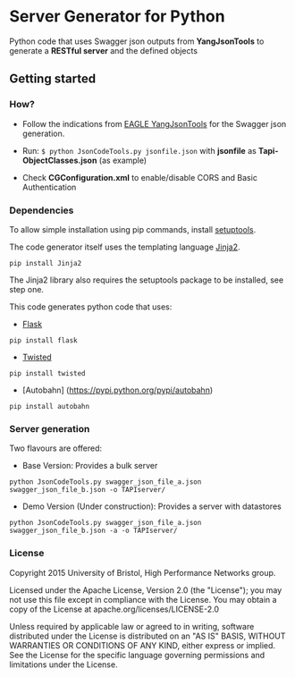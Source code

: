 # Server Generator for Python

Python code that uses Swagger json outputs from **YangJsonTools** to generate a **RESTful server** and the defined objects

## Getting started

### How?

- Follow the indications from [EAGLE YangJsonTools](https://github.com/OpenNetworkingFoundation/EAGLE-Open-Model-Profile-and-Tools/tree/YangJsonTools) for the Swagger json generation.

- Run: `$ python JsonCodeTools.py jsonfile.json` with **jsonfile** as **Tapi-ObjectClasses.json** (as example)

- Check **CGConfiguration.xml** to enable/disable CORS and Basic Authentication

### Dependencies
To allow simple installation using pip commands, install [setuptools](https://pypi.python.org/pypi/setuptools).

The code generator itself uses the templating language [Jinja2](http://jinja.pocoo.org/docs/dev/intro/#installation).
 ```
pip install Jinja2
 ```
The Jinja2 library also requires the setuptools package to be installed, see step one.

 This code generates python code that uses:
 - [Flask](http://flask.pocoo.org/)
```
pip install flask
```
 - [Twisted](https://twistedmatrix.com/trac/)
```
pip install twisted
```
 - [Autobahn] (https://pypi.python.org/pypi/autobahn)
```
pip install autobahn
```

### Server generation
Two flavours are offered:

- Base Version:
Provides a bulk server

```
python JsonCodeTools.py swagger_json_file_a.json swagger_json_file_b.json -o TAPIserver/
```

- Demo Version (Under construction): 
Provides a server with datastores

```
python JsonCodeTools.py swagger_json_file_a.json swagger_json_file_b.json -a -o TAPIserver/
```

### License

Copyright 2015 University of Bristol, High Performance Networks group.

Licensed under the Apache License, Version 2.0 (the "License"); you may not use this file except in compliance with the License. You may obtain a copy of the License at apache.org/licenses/LICENSE-2.0

Unless required by applicable law or agreed to in writing, software distributed under the License is distributed on an "AS IS" BASIS, WITHOUT WARRANTIES OR CONDITIONS OF ANY KIND, either express or implied. See the License for the specific language governing permissions and limitations under the License.
